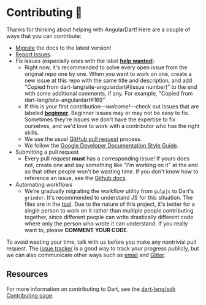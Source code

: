 # Contributing :blue_heart:

Thanks for thinking about helping with AngularDart!
Here are a couple of ways that you can contribute:

* [Migrate](MIGRATION.md) the docs to the latest version! 
* [Report issues](https://github.com/angulardart-community/site-angulardart/issues/new).
* Fix issues (especially ones with the label
  **[help wanted](https://github.com/angulardart-community/site-angulardart/issues?utf8=%E2%9C%93&q=is%3Aopen%20is%3Aissue%20label%3A%22help%20wanted%22%20)**).
  * Right now, it's recommended to solve every open issue from the original repo one by one. When you want to work on one, create a new issue at this repo with the same title and description, and add "Copied from dart-lang/site-angulardart#(issue number)" to the end with some additional comments, if any. For example, "Copied from dart-lang/site-angulardart#169"
  * If this is your first contribution—_welcome!_—check out issues that are 
  labeled **[beginner](https://github.com/angulardart-community/site-angulardart/issues?utf8=%E2%9C%93&q=is%3Aissue%20is%3Aopen%20label%3A%22help%20wanted%22%20label%3Abeginner%20)**.
  Beginner issues may or may not be easy to fix.
  Sometimes they're issues we don't have the expertise to fix ourselves,
  and we'd love to work with a contributor who has the right skills.
  * We use the usual [GitHub pull
    request](https://help.github.com/articles/about-pull-requests/) process.
  * We follow the [Google Developer Documentation Style
    Guide](https://developers.google.com/style/).
* Submitting a pull request
  * Every pull request **must** has a corresponding issue! If yours does not, create one and say something like "I'm working on it" at the end so that other people won't be wasting time. If you don't know how to reference an issue, see the [Github docs](https://docs.github.com/en/github/writing-on-github/working-with-advanced-formatting/autolinked-references-and-urls#issues-and-pull-requests).
* Automating workflows
  * We're gradually migrating the workflow utility from `gulpjs` to Dart's `grinder`. It's recommended to understand JS for this situation. The files are in the [tool](tool/grind.dart). Due to the nature of this project, it's better for a single person to work on it rather than multiple people contributing together, since different people can write drastically different code where only the person who wrote it can understand. If you really want to, please **COMMENT YOUR CODE**.

To avoid wasting your time, talk with us before you make any nontrivial
pull request. The [issue tracker](https://github.com/angulardart-community/site-angulardart/issues)
is a good way to track your progress publicly, but we can also communicate
other ways such as [email](mailto:gavinzhaojw@protonmail.com) and [Gitter](https://gitter.im/dart-lang/home).

<!-- Put link to dart-lang/site-www and other receptive repos here?-->

## Resources

For more information on contributing to Dart, see the
[dart-lang/sdk Contributing page](https://github.com/dart-lang/sdk/wiki/Contributing).

[angulardart-community]: https://angulardart.dev
